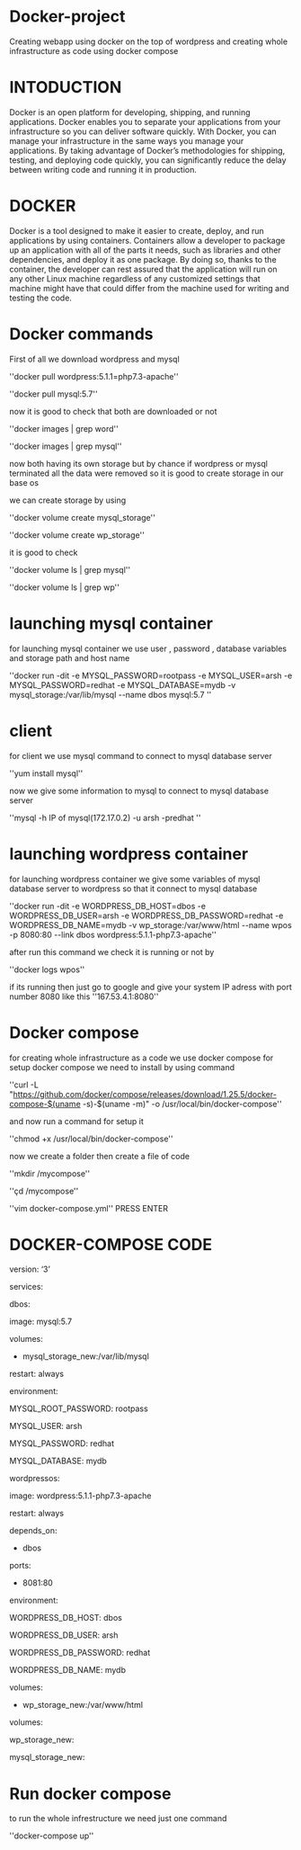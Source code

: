 # Docker-project
Creating webapp using docker on the top of wordpress and creating whole infrastructure as code using docker compose
# INTODUCTION
Docker is an open platform for developing, shipping, and running applications. Docker enables you to separate your applications from your infrastructure so you can deliver software quickly. With Docker, you can manage your infrastructure in the same ways you manage your applications. By taking advantage of Docker’s methodologies for shipping, testing, and deploying code quickly, you can significantly reduce the delay between writing code and running it in production.
# DOCKER
Docker is a tool designed to make it easier to create, deploy, and run applications by using containers. Containers allow a developer to package up an application with all of the parts it needs, such as libraries and other dependencies, and deploy it as one package. By doing so, thanks to the container, the developer can rest assured that the application will run on any other Linux machine regardless of any customized settings that machine might have that could differ from the machine used for writing and testing the code.
# Docker commands
First of all we download  wordpress and mysql
 
 ''docker pull wordpress:5.1.1=php7.3-apache''
 
''docker pull mysql:5.7''

now it is good to check that both are downloaded or not 

''docker images | grep word''

''docker images | grep mysql''

now both having its own storage but by chance if wordpress or mysql terminated all the data were removed so it is good to create storage in our base os

we can create storage by using

''docker volume create mysql_storage''

''docker volume create wp_storage''

it is good to check 

''docker volume ls | grep mysql''

''docker volume ls | grep wp''

# launching mysql container
for launching mysql container we use user , password , database variables and storage path and host name


''docker run -dit     -e MYSQL_PASSWORD=rootpass      -e MYSQL_USER=arsh        -e MYSQL_PASSWORD=redhat      -e MYSQL_DATABASE=mydb             -v mysql_storage:/var/lib/mysql     --name dbos     mysql:5.7 ''


# client

for client we use mysql command to connect to mysql database server

''yum install mysql''

now we give some information  to mysql to connect to mysql database server 

''mysql    -h     IP of mysql(172.17.0.2)     -u arsh   -predhat ''

# launching wordpress container

for launching wordpress container we give some variables of mysql database server to wordpress so that it connect to mysql database

''docker   run   -dit        -e WORDPRESS_DB_HOST=dbos         -e WORDPRESS_DB_USER=arsh               -e WORDPRESS_DB_PASSWORD=redhat          -e WORDPRESS_DB_NAME=mydb       -v wp_storage:/var/www/html         --name wpos        -p 8080:80             --link dbos               wordpress:5.1.1-php7.3-apache''

after run this command we check it is running or not by

''docker logs wpos''

if its running then just go to google and give your system IP adress with port number 8080 like this
''167.53.4.1:8080''
# Docker compose 

for creating whole infrastructure as a code we use docker compose for setup docker compose we need to install by using command

''curl -L "https://github.com/docker/compose/releases/download/1.25.5/docker-compose-$(uname -s)-$(uname -m)" -o /usr/local/bin/docker-compose''


and now run a command for setup it

''chmod +x /usr/local/bin/docker-compose''

now we create a folder then create a file of code

''mkdir /mycompose''

''çd /mycompose''

''vim docker-compose.yml''  PRESS ENTER
# DOCKER-COMPOSE CODE

version: ‘3’


services:


dbos:


image: mysql:5.7


volumes:


- mysql_storage_new:/var/lib/mysql


restart: always


environment:


MYSQL_ROOT_PASSWORD: rootpass


MYSQL_USER: arsh


MYSQL_PASSWORD: redhat


MYSQL_DATABASE: mydb





wordpressos:


image: wordpress:5.1.1-php7.3-apache


restart: always


depends_on:


- dbos


ports:


- 8081:80


environment:


WORDPRESS_DB_HOST: dbos


WORDPRESS_DB_USER: arsh


WORDPRESS_DB_PASSWORD: redhat


WORDPRESS_DB_NAME: mydb


volumes:


- wp_storage_new:/var/www/html




volumes:


wp_storage_new: 


mysql_storage_new:

# Run docker compose

to run the whole infrestructure we need just one command

''docker-compose up''

